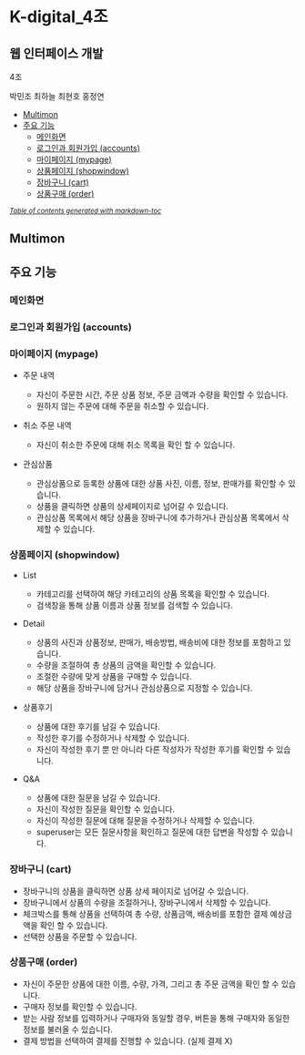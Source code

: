 # K-digital_4조

## 웹 인터페이스 개발

4조

박민조 최하늘 최현호 홍정연

- [Multimon](#multimon)
- [주요 기능](#-----)
  * [메인화면](#----)
  * [로그인과 회원가입 (accounts)](#-----------accounts-)
  * [마이페이지 (mypage)](#-------mypage-)
  * [상품페이지 (shopwindow)](#-------shopwindow-)
  * [장바구니 (cart)](#------cart-)
  * [상품구매 (order)](#------order-)

<small><i><a href='http://ecotrust-canada.github.io/markdown-toc/'>Table of contents generated with markdown-toc</a></i></small>

## Multimon



## 주요 기능

### 메인화면



### 로그인과 회원가입 (accounts)



### 마이페이지 (mypage)

* 주문 내역
  * 자신이 주문한 시간, 주문 상품 정보, 주문 금액과 수량을 확인할 수 있습니다.
  * 원하지 않는 주문에 대해 주문을 취소할 수 있습니다.

* 취소 주문 내역
  * 자신이 취소한 주문에 대해 취소 목록을 확인 할 수 있습니다.

* 관심상품
  * 관심상품으로 등록한 상품에 대한 상품 사진, 이름, 정보, 판매가를 확인할 수 있습니다.
  * 상품을 클릭하면 상품의 상세페이지로 넘어갈 수 있습니다.
  * 관심상품 목록에서 해당 상품을 장바구니에 추가하거나 관심상품 목록에서 삭제할 수 있습니다.



### 상품페이지 (shopwindow)

* List
  * 카테고리를 선택하여 해당 카테고리의 상품 목록을 확인할 수 있습니다.	
  * 검색창을 통해 상품 이름과 상품 정보를 검색할 수 있습니다.

* Detail
  * 상품의 사진과 상품정보, 판매가, 배송방법, 배송비에 대한 정보를 포함하고 있습니다.
  * 수량을 조절하여 총 상품의 금액을 확인할 수 있습니다.
  * 조절한 수량에 맞게 상품을 구매할 수 있습니다.  
  * 해당 상품을 장바구니에 담거나 관심상품으로 지정할 수 있습니다.

* 상품후기
  * 상품에 대한 후기를 남길 수 있습니다.
  * 작성한 후기를 수정하거나 삭제할 수 있습니다.
  * 자신이 작성한 후기 뿐 만 아니라 다른 작성자가 작성한 후기를 확인할 수 있습니다.

* Q&A
  * 상품에 대한 질문을 남길 수 있습니다.
  * 자신이 작성한 질문을 확인할 수 있습니다.
  * 자신이 작성한 질문에 대해 질문을 수정하거나 삭제할  수 있습니다.
  * superuser는 모든 질문사항을 확인하고 질문에 대한 답변을 작성할 수 있습니다.



### 장바구니 (cart)

* 장바구니의 상품을 클릭하면 상품 상세 페이지로 넘어갈 수 있습니다.
* 장바구니에서 상품의 수량을 조절하거나, 장바구니에서 삭제할 수 있습니다.
* 체크박스를 통해 상품을 선택하여 총 수량, 상품금액, 배송비를 포함한 결제 예상금액을 확인 할 수 있습니다.
* 선택한 상품을 주문할 수 있습니다.



### 상품구매 (order)

* 자신이 주문한 상품에 대한 이름, 수량, 가격, 그리고 총 주문 금액을 확인 할 수 있습니다.
* 구매자 정보를 확인할 수 있습니다. 
* 받는 사람 정보를 입력하거나 구매자와 동일할 경우, 버튼을 통해 구매자와 동일한 정보를 불러올 수 있습니다.
* 결제 방법을 선택하여 결제를 진행할 수 있습니다. (실제 결제 X)